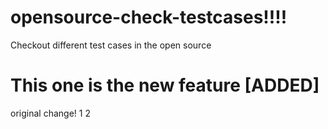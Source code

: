 # opensource-check-testcases!!!!
Checkout different test cases in the open source

# This one is the new feature [ADDED]


original change!
1
2


